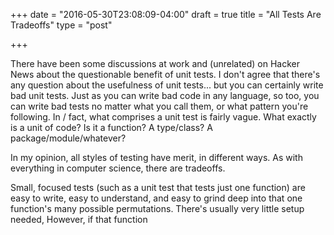 +++
date = "2016-05-30T23:08:09-04:00"
draft = true
title = "All Tests Are Tradeoffs"
type = "post"

+++

There have been some discussions at work and (unrelated) on Hacker News about 
the questionable benefit of unit tests.  I don't agree that there's any question
about the usefulness of unit tests... but you can certainly write bad unit
tests.   Just as  you can write bad code in any language, so too, you can write
bad tests no matter what you call them, or what pattern you're following.  In
/ fact, what comprises a unit test is fairly vague.  What exactly is a unit of
code?  Is it a function?  A type/class?  A package/module/whatever?

In my opinion, all styles of testing have merit, in different ways.  As with
everything in computer science, there are tradeoffs.

Small, focused tests (such as a unit test that tests just one function) are easy
to write, easy to understand, and easy to grind deep into that one function's
many possible permutations.  There's usually very little setup needed,   However, if that function 